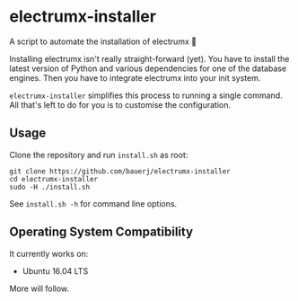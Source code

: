 # electrumx-installer
A script to automate the installation of electrumx 🤖

Installing electrumx isn't really straight-forward (yet). You have to install the latest version of Python and various dependencies for
one of the database engines. Then you have to integrate electrumx into your init system.

`electrumx-installer` simplifies this process to running a single command. All that's left to do for you
is to customise the configuration.

## Usage
Clone the repository and run `install.sh` as root:

    git clone https://github.com/bauerj/electrumx-installer
    cd electrumx-installer
    sudo -H ./install.sh

See `install.sh -h` for command line options.
     
## Operating System Compatibility
It currently works on:
- Ubuntu 16.04 LTS

More will follow.
